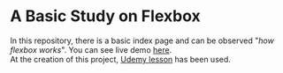 # A Basic Study on Flexbox
In this repository, there is a basic index page and can be observed "_how flexbox works_".  You can see live demo [here](https://jokerinya2013.github.io/basicFlexboxReference/).  
At the creation of this project, [Udemy lesson](https://www.udemy.com/course/css-the-complete-guide-incl-flexbox-grid-sass/) has been used.
